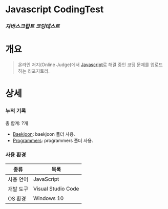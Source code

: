 # Javascript CodingTest
### _자바스크립트 코딩테스트_

# 개요
>온라인 저지(Online Judge)에서 [Javascript]로 해결 중인 코딩 문제를 업로드 하는 리포지토리.

# 상세
### 누적 기록
총 합계: ?개
- [Baekjoon]: baekjoon 폴더 사용.
- [Programmers]: programmers 폴더 사용.

### 사용 환경
| 종류 | 목록 |
| ------ | ------ |
| 사용 언어 | JavaScript |
| 개발 도구 | Visual Studio Code |
| OS 환경 | Windows 10 |

   [Javascript]: <https://developer.mozilla.org/ko/docs/Web/JavaScript>
   [Baekjoon]: <https://www.acmicpc.net/>
   [Programmers]: <https://programmers.co.kr/>